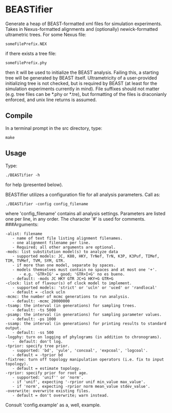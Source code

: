 BEASTifier
====================
Generate a heap of BEAST-formatted xml files for simulation experiments. Takes in Nexus-formatted alignments and (optionally) newick-formatted ultrametric trees. For some Nexus file:

	someFilePrefix.NEX
if there exists a tree file:

	someFilePrefix.phy
then it will be used to initialize the BEAST analysis. Failing this, a starting tree will be generated by BEAST itself. Ultrametricity of a user-provided initializing tree is not checked, but is required by BEAST (at least for the simulation experiments currently in mind). File suffixes should not matter (e.g. tree files can be *.phy or *.tre), but formatting of the files is draconianly enforced, and unix line returns is assumed.

Compile
---------------

In a  terminal prompt in the src directory, type:

	make
Usage
---------------

Type:

	./BEASTifier -h

for help (presented below).

BEASTifier utilizes a configuration file for all analysis parameters. Call as:

	./BEASTifier -config config_filename

where 'config_filename' contains all analysis settings. Parameters are listed one per line, in any order. The character '#' is used for comments.
###Arguments:

	-alist: filename
	   - name of text file listing alignment filenames.
	   - one alignment filename per line.
	   - Required; all other arguments are optional.
	-mods: list substitution model(s) to analyze data
	   - supported models: JC, K80, HKY, TrNef, TrN, K3P, K3Puf, TIMef, TIM, TVMef, TVM, SYM, GTR.
	   - if more than one model, separate by spaces.
	   - models themselves must contain no spaces and at most one '+'.
	      - e.g. 'GTR+IG' = good; 'GTR+I+G' no es bueno.
	   - default: -mods JC HKY GTR JC+G HKY+G GTR+G
	-clock: list of flavour(s) of clock model to implement.
	   - supported models: 'strict' or 'ucln' or 'uced' or 'randlocal'
	   - default = -clock ucln
	-mcmc: the number of mcmc generations to run analysis.
	   - default: -mcmc 20000000
	-tsamp: the interval (in generations) for sampling trees.
	   - default: -ts 5000
	-psamp: the interval (in generations) for sampling parameter values.
	   - default: -ps 1000
	-ssamp: the interval (in generations) for printing results to standard output.
	   - default: -ss 500
	-logphy: turn on logging of phylograms (in addition to chronograms).
	   -  default: don't log.
	-tprior: specify tree prior.
	   - supported: 'bd', 'yule', 'concoal', 'expcoal', 'logcoal'.
	   - default = -tprior bd
	-fixtree: turn off topology manipulation operators (i.e. fix to input topology).
	   - default = estimate topology.
	-rprior: specify prior for root age.
	   - supported: 'unif'' or 'norm'.
	   - if 'unif', expecting '-rprior unif min_value max_value'.
	   - if 'norm', expecting -rprior norm mean_value stdev_value'.
	-overwrite: overwrite existing files.
	   - default = don't overwrite; warn instead.

Consult 'config.example' as a, well, example.